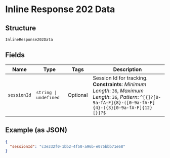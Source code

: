 
# Inline Response 202 Data

## Structure

`InlineResponse202Data`

## Fields

| Name | Type | Tags | Description |
|  --- | --- | --- | --- |
| `sessionId` | `string \| undefined` | Optional | Session Id for tracking.<br>**Constraints**: *Minimum Length*: `36`, *Maximum Length*: `36`, *Pattern*: `^[{]?[0-9a-fA-F]{8}-([0-9a-fA-F]{4}-){3}[0-9a-fA-F]{12}[}]?$` |

## Example (as JSON)

```json
{
  "sessionId": "c3e332f0-1bb2-4f50-a96b-e075bbb71e68"
}
```

